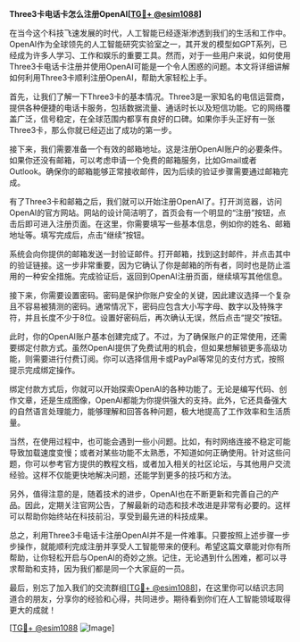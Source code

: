 **Three3卡电话卡怎么注册OpenAI[[TG💪+ @esim1088](https://t.me/s/esim1088)]**

在当今这个科技飞速发展的时代，人工智能已经逐渐渗透到我们的生活和工作中。OpenAI作为全球领先的人工智能研究实验室之一，其开发的模型如GPT系列，已经成为许多人学习、工作和娱乐的重要工具。然而，对于一些用户来说，如何使用Three3卡电话卡注册并使用OpenAI可能是一个令人困惑的问题。本文将详细讲解如何利用Three3卡顺利注册OpenAI，帮助大家轻松上手。

首先，让我们了解一下Three3卡的基本情况。Three3是一家知名的电信运营商，提供各种便捷的电话卡服务，包括数据流量、通话时长以及短信功能。它的网络覆盖广泛，信号稳定，在全球范围内都享有良好的口碑。如果你手头正好有一张Three3卡，那么你就已经迈出了成功的第一步。

接下来，我们需要准备一个有效的邮箱地址。这是注册OpenAI账户的必要条件。如果你还没有邮箱，可以考虑申请一个免费的邮箱服务，比如Gmail或者Outlook。确保你的邮箱能够正常接收邮件，因为后续的验证步骤需要通过邮箱完成。

有了Three3卡和邮箱之后，我们就可以开始注册OpenAI了。打开浏览器，访问OpenAI的官方网站。网站的设计简洁明了，首页会有一个明显的“注册”按钮，点击后即可进入注册页面。在这里，你需要填写一些基本信息，例如你的姓名、邮箱地址等。填写完成后，点击“继续”按钮。

系统会向你提供的邮箱发送一封验证邮件。打开邮箱，找到这封邮件，并点击其中的验证链接。这一步非常重要，因为它确认了你是邮箱的所有者，同时也是防止滥用的一种安全措施。完成验证后，返回到OpenAI注册页面，继续填写其他信息。

接下来，你需要设置密码。密码是保护你账户安全的关键，因此建议选择一个复杂且不容易被猜测的密码。通常情况下，密码应包含大小写字母、数字以及特殊字符，并且长度不少于8位。设置好密码后，再次确认无误，然后点击“提交”按钮。

此时，你的OpenAI账户基本创建完成了。不过，为了确保账户的正常使用，还需要绑定付款方式。虽然OpenAI提供了免费试用的机会，但如果想解锁更多高级功能，则需要进行付费订阅。你可以选择信用卡或PayPal等常见的支付方式，按照提示完成绑定操作。

绑定付款方式后，你就可以开始探索OpenAI的各种功能了。无论是编写代码、创作文章，还是生成图像，OpenAI都能为你提供强大的支持。此外，它还具备强大的自然语言处理能力，能够理解和回答各种问题，极大地提高了工作效率和生活质量。

当然，在使用过程中，也可能会遇到一些小问题。比如，有时网络连接不稳定可能导致加载速度变慢；或者对某些功能不太熟悉，不知道如何正确使用。针对这些问题，你可以参考官方提供的教程文档，或者加入相关的社区论坛，与其他用户交流经验。这样不仅能更快地解决问题，还能学到更多的技巧和方法。

另外，值得注意的是，随着技术的进步，OpenAI也在不断更新和完善自己的产品。因此，定期关注官网公告，了解最新的动态和技术改进是非常有必要的。这样可以帮助你始终站在科技前沿，享受到最先进的科技成果。

总之，利用Three3卡电话卡注册OpenAI并不是一件难事。只要按照上述步骤一步步操作，就能顺利完成注册并享受人工智能带来的便利。希望这篇文章能对你有所帮助，让你轻松开启与OpenAI的奇妙之旅。记住，无论遇到什么困难，都可以寻求帮助和支持，因为我们都是同一个大家庭的一员。

最后，别忘了加入我们的交流群组[[TG💪+ @esim1088](https://t.me/s/esim1088)]，在这里你可以结识志同道合的朋友，分享你的经验和心得，共同进步。期待看到你们在人工智能领域取得更大的成就！

[[TG💪+ @esim1088](https://t.me/s/esim1088) ![Image](https://i.postimg.cc/4NQfJmqS/Snipaste-2025-05-13-00-14-12.png)]